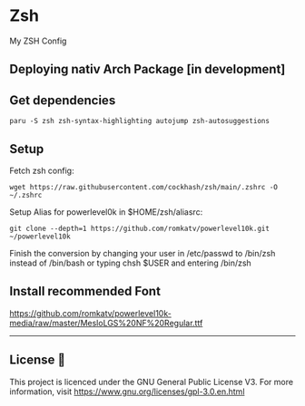 # Zsh
My ZSH Config 

## Deploying nativ Arch Package [in development]

## Get dependencies
```
paru -S zsh zsh-syntax-highlighting autojump zsh-autosuggestions
```

## Setup
Fetch zsh config:
```
wget https://raw.githubusercontent.com/cockhash/zsh/main/.zshrc -O ~/.zshrc
````
Setup Alias for powerlevel0k in $HOME/zsh/aliasrc:
```
git clone --depth=1 https://github.com/romkatv/powerlevel10k.git ~/powerlevel10k
```

Finish the conversion by changing your user in /etc/passwd to /bin/zsh instead of /bin/bash
or typing chsh $USER and entering /bin/zsh

## Install recommended Font
https://github.com/romkatv/powerlevel10k-media/raw/master/MesloLGS%20NF%20Regular.ttf
______________________________________________________________________________

## License :scroll:

This project is licenced under the GNU General Public License V3. For more information, visit https://www.gnu.org/licenses/gpl-3.0.en.html

